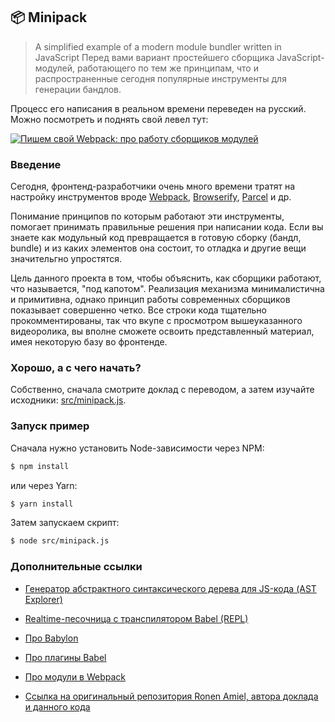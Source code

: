 ## 📦 Minipack

> A simplified example of a modern module bundler written in JavaScript
> Перед вами вариант простейшего сборщика JavaScript-модулей, работающего по тем же принципам, что и распространенные сегодня популярные инструменты для генерации бандлов.

Процесс его написания в реальном времени переведен на русский. Можно посмотреть и поднять свой левел тут:

[![Пишем свой Webpack: про работу сборщиков модулей](http://img.youtube.com/vi/MdAuW9n2iec/maxresdefault.jpg)](https://www.youtube.com/watch?v=MdAuW9n2iec)

### Введение

Сегодня, фронтенд-разработчики очень много времени тратят на настройку инструментов вроде [Webpack](https://github.com/webpack/webpack), [Browserify](https://github.com/browserify/browserify), [Parcel](https://github.com/parcel-bundler/parcel) и др.

Понимание принципов по которым работают эти инструменты, помогает принимать правильные решения при написании кода. Если вы знаете как модульный код превращается в готовую сборку (бандл, bundle) и из каких элементов она состоит, то отладка и другие вещи значительгно упростятся.

Цель данного проекта в том, чтобы объяснить, как сборщики работают, что называется, "под капотом". Реализация механизма минималистична и примитивна, однако принцип работы современных сборщиков показывает совершенно четко. Все строки кода тщательно прокомментированы, так что вкупе с просмотром вышеуказанного видеоролика, вы вполне сможете освоить представленный материал, имея некоторую базу во фронтенде.

### Хорошо, а с чего начать?

Собственно, сначала смотрите доклад с переводом, а затем изучайте исходники: [src/minipack.js](src/minipack.js).

### Запуск пример

Сначала нужно установить Node-зависимости через NPM:

```sh
$ npm install
```

или через Yarn:
```sh
$ yarn install
```

Затем запускаем скрипт:

```sh
$ node src/minipack.js
```

### Дополнительные ссылки

- [Генератор абстрактного синтаксического дерева для JS-кода (AST Explorer)](https://astexplorer.net)
- [Realtime-песочница с транспилятором Babel (REPL)](https://babeljs.io/repl)
- [Про Babylon](https://github.com/babel/babel/tree/master/packages/babel-parser)
- [Про плагины Babel](https://github.com/thejameskyle/babel-handbook/blob/master/translations/en/plugin-handbook.md)
- [Про модули в Webpack](https://webpack.js.org/concepts/modules)

- [Ссылка на оригинальный репозитория Ronen Amiel, автора доклада и данного кода](https://github.com/ronami/minipack)
